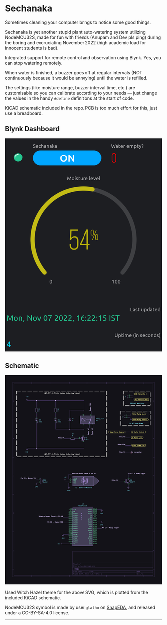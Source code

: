 # Sechanaka

Sometimes cleaning your computer brings to notice some good things.

Sechanaka is yet another stupid plant auto-watering system utilizing NodeMCU32S, made for fun with friends (Anupam and Dev pls ping) during the boring and excruciating November 2022 (high academic load for innocent students is bad).

Integrated support for remote control and observation using Blynk. Yes, you can stop watering remotely.

When water is finished, a buzzer goes off at regular intervals (NOT continuously because it would be annoying) until the water is refilled.

The settings (like moisture range, buzzer interval time, etc.) are customisable so you can calibrate according to your needs — just change the values in the handy `#define` definitions at the start of code.

KiCAD schematic included in the repo. PCB is too much effort for this, just use a breadboard.

## Blynk Dashboard

![](README.assets/blynk.png)

## Schematic

![](README.assets/schematic.svg)

Used Witch Hazel theme for the above SVG, which is plotted from the included KiCAD schematic.

NodeMCU32S symbol is made by user `glatho` on [SnapEDA](https://www.snapeda.com/parts/NODEMCU-32S/AI-Thinker/view-part/), and released under a CC-BY-SA-4.0 license.

---


